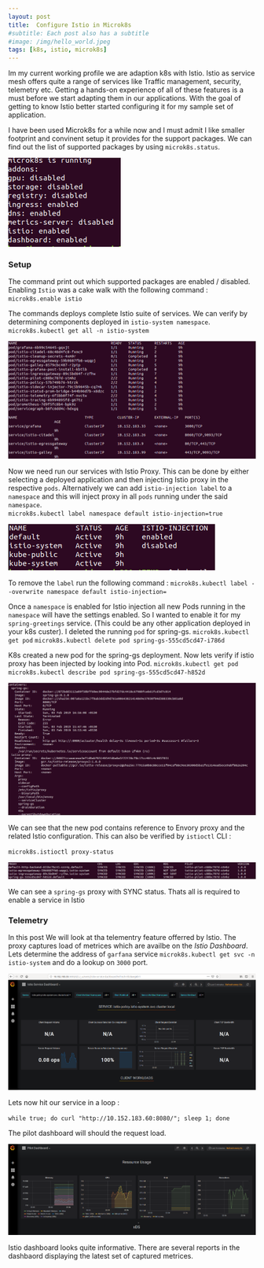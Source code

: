 ```yaml
---
layout: post
title:  Configure Istio in Microk8s
#subtitle: Each post also has a subtitle
#image: /img/hello_world.jpeg
tags: [k8s, istio, microk8s]
---
```

Im my current working profile we are adaption k8s with Istio. Istio as service mesh offers quite a range of services like Traffic management, security, telemetry etc. Getting a hands-on experience of all of these features is a must before we start adapting them in our applications. With the goal of getting to know Istio better started configuring it for my sample set of application. 

I have been used Microk8s for a while now and I must admit I like smaller footprint and convinent setup it provides for the support packages. We can find out the list of supported packages by using `microk8s.status`.

![Enable-istio](/img/configure-istio/enable-istio.png)

### Setup
The command print out which supported packages are enabled / disabled. Enabling `Istio` was a cake walk with the following command :
`microk8s.enable istio` 

The commands deploys complete Istio suite of services. We can verify by determining components deployed in `istio-system namespace`.
`microk8s.kubectl get all -n istio-system`

![Istio-system](/img/configure-istio/istio-system.png)

Now we need run our services with Istio Proxy. This can be done by either selecting a deployed application and then injecting Istio proxy in the respective `pods`. Alternatively we can add `istio-injection label` to a `namespace` and this will inject proxy in all `pods` running under the said `namespace`.  
`microk8s.kubectl label namespace default istio-injection=true`

![Istio-enabled-namespace](/img/configure-istio/istio-enabled-namespace.png)

To remove the `label` run the following command : 
`microk8s.kubectl label --overwrite namespace default istio-injection=`

Once  a `namespace` is enabled for Istio injection all new Pods running in the `namespace` will have the settings enabled. So I wanted to enable it for my `spring-greetings` service. (This could be any other application deployed in your k8s custer). I deleted the running `pod` for spring-gs.
`microk8s.kubectl get pod`
`microk8s.kubectl delete pod spring-gs-555cd5cd47-i786d`

K8s created a new pod for the spring-gs deployment. Now lets verify if istio proxy has been injected by looking into Pod.
`microk8s.kubectl get pod`
`microk8s.kubectl describe pod spring-gs-555cd5cd47-h852d`

![Istio-enabled-springgs](/img/configure-istio/istio-enabled-springgs.png)

We can see that the new pod contains reference to Envory proxy and the related Istio configuration. This can also be verified by  `istioctl` CLI :

`microk8s.istioctl proxy-status`

![Istio-proxy-status](/img/configure-istio/istio-proxy-status.png)

We can see a `spring-gs` proxy with SYNC status. Thats all is required to  enable a service in Istio

### Telemetry
In this post We will look at tha telementry feature offerred by Istio. The proxy captures load of metrices which are availbe on the *Istio Dashboard*. Lets determine the address of `garfana` service `microk8s.kubectl get svc -n istio-system` and do a lookup on `3000` port.

![Istio-telemetry](/img/configure-istio/istio-telemetry.png)

Lets now hit our service in a loop :

`while true; do curl "http://10.152.183.60:8080/"; sleep 1; done`

The pilot dashboard will should the request load. 

![Istio-pilot](/img/configure-istio/istio-pilot.png)

Istio dashboard looks quite informative. There are several reports in the dashbaord displaying the latest set of captured metrices.
